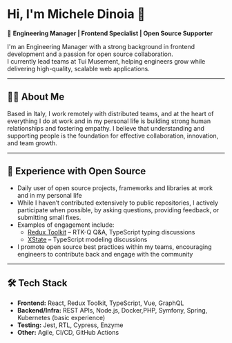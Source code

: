 # Hi, I'm Michele Dinoia 👋

🎯 **Engineering Manager | Frontend Specialist | Open Source Supporter**

I'm an Engineering Manager with a strong background in frontend development and a passion for open source collaboration.  
I currently lead teams at Tui Musement, helping engineers grow while delivering high-quality, scalable web applications.

---

## 👨‍💻 About Me
Based in Italy, I work remotely with distributed teams, and at the heart of everything I do at work and in my personal life is building strong human relationships and fostering empathy.
I believe that understanding and supporting people is the foundation for effective collaboration, innovation, and team growth.

---

## 🚀 Experience with Open Source
- Daily user of open source projects, frameworks and libraries at work and in my personal life
- While I haven’t contributed extensively to public repositories, I actively participate when possible, by asking questions, providing feedback, or submitting small fixes.  
- Examples of engagement include:
  - [Redux Toolkit](https://github.com/reduxjs/redux-toolkit) – RTK-Q Q&A, TypeScript typing discussions
  - [XState](https://github.com/statelyai/xstate) – TypeScript modeling discussions
- I promote open source best practices within my teams, encouraging engineers to contribute back and engage with the community

---

## 🛠️ Tech Stack
- **Frontend:** React, Redux Toolkit, TypeScript, Vue, GraphQL
- **Backend/Infra:** REST APIs, Node.js, Docker,PHP, Symfony, Spring, Kubernetes (basic experience)
- **Testing:** Jest, RTL, Cypress, Enzyme
- **Other:** Agile, CI/CD, GitHub Actions

